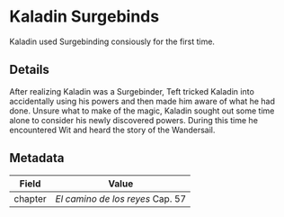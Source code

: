 # Kaladin Surgebinds
Kaladin used Surgebinding consiously for the first time.

## Details
After realizing Kaladin was a Surgebinder, Teft tricked Kaladin into accidentally using his powers and then made him aware of what he had done. Unsure what to make of the magic, Kaladin sought out some time alone to consider his newly discovered powers. During this time he encountered Wit and heard the story of the Wandersail.

## Metadata
| Field | Value |
| ----- | ----- |
| chapter | *El camino de los reyes* Cap. 57 |
